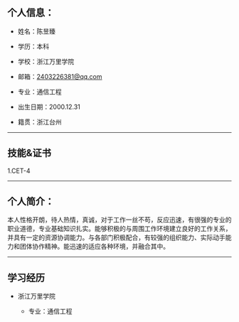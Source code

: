 ## 个人信息：

- 姓名：陈昱臻

- 学历：本科

- 学校：浙江万里学院

- 邮箱：2403226381@qq.com

- 专业：通信工程

- 出生日期：2000.12.31

- 籍贯：浙江台州

---

## 技能&证书

1.CET-4

---

## 个人简介：

本人性格开朗，待人热情，真诚，对于工作一丝不苟，反应迅速，有很强的专业的职业道德，专业基础知识扎实。能够积极的与周围工作环境建立良好的工作关系，并具有一定的资源协调能力。与各部门积极配合，有较强的组织能力、实际动手能力和团体协作精神。能迅速的适应各种环境，并融合其中。

---

## 学习经历

- 浙江万里学院

    - 专业：通信工程
